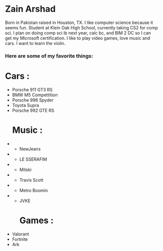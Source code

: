 # Zain Arshad
Born in Pakistan raised in Houston, TX.
I like computer science because it seems fun.
Student at Klein Oak High School, currently taking CS2 for comp sci. I plan on doing comp sci ib next year, calc bc, and BIM 2 DC so I can get my Microsoft certification.
I like to play video games, love music and cars.
I want to learn the violin.

### Here are some of my favorite things:
  # Cars :
- Porsche 911 GT3 RS
- BMW M5 Compettition
- Porsche 996 Spyder
- Toyota Supra
- Porsche 992 GTE RS
  # Music :
- - NewJeans
- - LE SSERAFIM
- - Mitski
- - Travis Scott
- - Metro Boomin
- - JVKE
    # Games :
- Valorant
- Fortnite
- Ark
